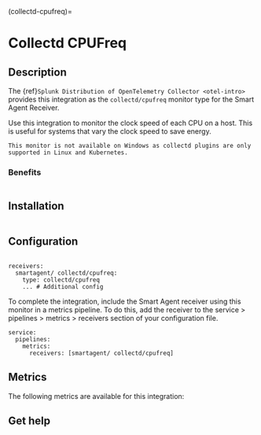 
(collectd-cpufreq)=

# Collectd CPUFreq
<meta name="Description" content="Use this Splunk Observability Cloud integration for the Collectd cpufreq monitor. See benefits, install, configuration, and metrics">

## Description

The {ref}`Splunk Distribution of OpenTelemetry Collector <otel-intro>` provides this integration as the `collectd/cpufreq` monitor type for the Smart Agent Receiver.

Use this integration to monitor the clock speed of each CPU on a host. This is useful for systems that vary the clock speed to save energy.

```{note}
This monitor is not available on Windows as collectd plugins are only supported in Linux and Kubernetes. 
```

### Benefits

```{include} /_includes/benefits.md
```

## Installation

```{include} /_includes/collector-installation-linux.md
```

## Configuration

```{include} /_includes/configuration.md
```

```
receivers:
  smartagent/ collectd/cpufreq:
    type: collectd/cpufreq
    ... # Additional config
```

To complete the integration, include the Smart Agent receiver using this monitor in a metrics pipeline. To do this, add the receiver to the service > pipelines > metrics > receivers section of your configuration file.

```
service:
  pipelines:
    metrics:
      receivers: [smartagent/ collectd/cpufreq]
```



## Metrics

The following metrics are available for this integration:

<div class="metrics-yaml" url="https://raw.githubusercontent.com/signalfx/integrations/main/collectd-cpu/metrics.yaml"></div>

## Get help

```{include} /_includes/troubleshooting.md
```